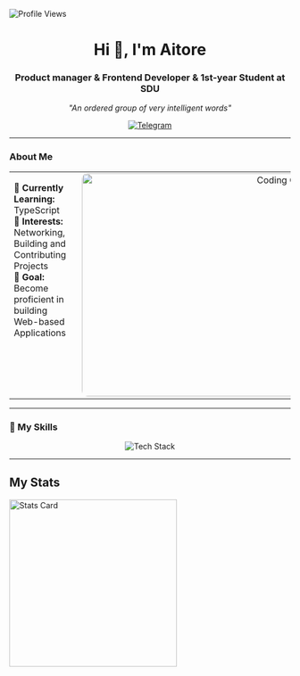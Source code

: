 <p align="left"> 
  <img src="https://komarev.com/ghpvc/?username=Rakamoosaka&label=Profile%20views&color=0e75b6&style=flat" alt="Profile Views" />
</p>
<h1 align="center">Hi 👋, I'm Aitore</h1>
<h3 align="center">Product manager & Frontend Developer & 1st-year Student at SDU</h3>
<p align="center">
  <em>"An ordered group of very intelligent words"</em>
</p>

<div align="center">
  <a href="https://t.me/italianmoosewithmaplecheesesyrup">
    <img src="https://img.shields.io/badge/Telegram-@italianmoosewithmaplecheesesyrup-0088cc?style=for-the-badge&logo=telegram&logoColor=white" alt="Telegram"/>
  </a>
</div>
<hr/>



### About Me
<table style="width:100%; border-collapse:collapse;">
  <tr>
    <td style="vertical-align:top;">
      <ul style="list-style-type:none; padding-left:0;">
        <li>🌱 <strong>Currently Learning:</strong> TypeScript </li>
        <li>💼 <strong>Interests:</strong> Networking, Building and Contributing Projects </li>
        <li>🎯 <strong>Goal:</strong> Become proficient in building Web-based Applications </li>
      </ul>
    </td>
    <td align="right" style="padding-left:20px; vertical-align:top;">
      <img width="400" src="https://user-images.githubusercontent.com/74038190/212750996-938b257b-266c-45a7-9af7-655341c0f58b.gif" alt="Coding GIF" style="border-radius:10px;"/>
    </td>
  </tr>
</table>

---

### 💎 My Skills
<div align="center">
  <img src="https://skillicons.dev/icons?i=react,vite,html,js,ts,css,tailwind,scss,java,python,git" alt="Tech Stack" />
</div>

---

## My Stats
<div>
  <img src="https://github-profile-summary-cards.vercel.app/api/cards/stats?username=Rakamoosaka&theme=2077" alt="Stats Card" width="300"/>
</div>
